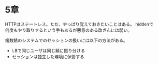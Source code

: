 # 5章

HTTPはステートレス。ただ、やっぱり覚えておきたいことはある。
hiddenで何度もやり取りするという手もあるが悪意のある改ざんには弱い。

複数鯖のシステムでのセッションの扱いには以下の方法がある。

- LBで同じユーザは同じ鯖に振り分ける
- セッションは独立した環境に保管する
